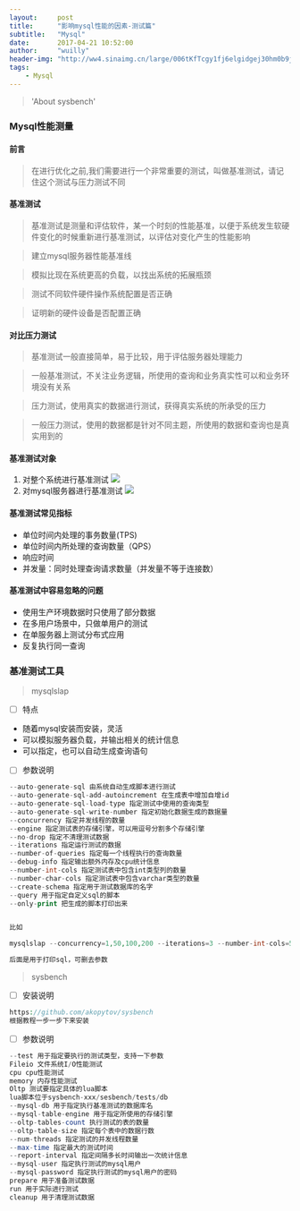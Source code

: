 ```yaml
---
layout:     post
title:      "影响mysql性能的因素-测试篇"
subtitle:   "Mysql"
date:       2017-04-21 10:52:00
author:     "wuilly"
header-img: "http://ww4.sinaimg.cn/large/006tKfTcgy1fj6elgidgej30hm0b9jsd.jpg"
tags:
    - Mysql
---
```

> 'About sysbench'

### Mysql性能测量

#### 前言

> 在进行优化之前,我们需要进行一个非常重要的测试，叫做基准测试，请记住这个测试与压力测试不同

#### 基准测试

> 基准测试是测量和评估软件，某一个时刻的性能基准，以便于系统发生软硬件变化的时候重新进行基准测试，以评估对变化产生的性能影响

> 建立mysql服务器性能基准线

> 模拟比现在系统更高的负载，以找出系统的拓展瓶颈

> 测试不同软件硬件操作系统配置是否正确

> 证明新的硬件设备是否配置正确

#### 对比压力测试

> 基准测试一般直接简单，易于比较，用于评估服务器处理能力

> 一般基准测试，不关注业务逻辑，所使用的查询和业务真实性可以和业务环境没有关系

> 压力测试，使用真实的数据进行测试，获得真实系统的所承受的压力

> 一般压力测试，使用的数据都是针对不同主题，所使用的数据和查询也是真实用到的

#### 基准测试对象

1. 对整个系统进行基准测试
    ![](http://ww1.sinaimg.cn/large/006tKfTcgy1fj8q5q09haj30va0dcjwn.jpg)
2. 对mysql服务器进行基准测试
    ![](http://ww3.sinaimg.cn/large/006tKfTcgy1fj8q6bbkwmj30pi0b80vs.jpg)

#### 基准测试常见指标

- 单位时间内处理的事务数量(TPS)
- 单位时间内所处理的查询数量（QPS）
- 响应时间
- 并发量：同时处理查询请求数量（并发量不等于连接数）

#### 基准测试中容易忽略的问题

- 使用生产环境数据时只使用了部分数据
- 在多用户场景中，只做单用户的测试
- 在单服务器上测试分布式应用
- 反复执行同一查询


### 基准测试工具

> mysqlslap

- [ ] 特点
- 随着mysql安装而安装，灵活
- 可以模拟服务器负载，并输出相关的统计信息
- 可以指定，也可以自动生成查询语句



- [ ] 参数说明

```php
--auto-generate-sql 由系统自动生成脚本进行测试
--auto-generate-sql-add-autoincrement 在生成表中增加自增id
--auto-generate-sql-load-type 指定测试中使用的查询类型
--auto-generate-sql-write-number 指定初始化数据生成的数据量
--concurrency 指定并发线程的数量
--engine 指定测试表的存储引擎，可以用逗号分割多个存储引擎
--no-drop 指定不清理测试数据
--iterations 指定运行测试的数据
--number-of-queries 指定每一个线程执行的查询数量
--debug-info 指定输出额外内存及cpu统计信息
--number-int-cols 指定测试表中包含int类型列的数量
--number-char-cols 指定测试表中包含varchar类型的数量
--create-schema 指定用于测试数据库的名字
--query 用于指定自定义sql的脚本
--only-print 把生成的脚本打印出来


比如

mysqlslap --concurrency=1,50,100,200 --iterations=3 --number-int-cols=5 --number-char-cols=5 --auto-generate-sql --auto-generate-sql-add-autoincrement --engine=myisam,innodb --number-of-queries=10 --create-schema=sbtest --only-print >1.sql

后面是用于打印sql，可删去参数
```

> sysbench

- [ ] 安装说明

``` php
https://github.com/akopytov/sysbench
根据教程一步一步下来安装
```

- [ ] 参数说明

``` php
--test 用于指定要执行的测试类型，支持一下参数
Fileio 文件系统I/O性能测试
cpu cpu性能测试
memory 内存性能测试
Oltp 测试要指定具体的lua脚本
lua脚本位于sysbench-xxx/sesbench/tests/db
--mysql-db 用于指定执行基准测试的数据库名
--mysql-table-engine 用于指定所使用的存储引擎
--oltp-tables-count 执行测试的表的数量
--oltp-table-size 指定每个表中的数据行数
--num-threads 指定测试的并发线程数量
--max-time 指定最大的测试时间
--report-interval 指定间隔多长时间输出一次统计信息
--mysql-user 指定执行测试的mysql用户
--mysql-password 指定执行测试的mysql用户的密码
prepare 用于准备测试数据
run 用于实际进行测试
cleanup 用于清理测试数据
```



